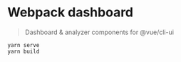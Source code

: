# Webpack dashboard

> Dashboard & analyzer components for @vue/cli-ui

```
yarn serve
yarn build
```
